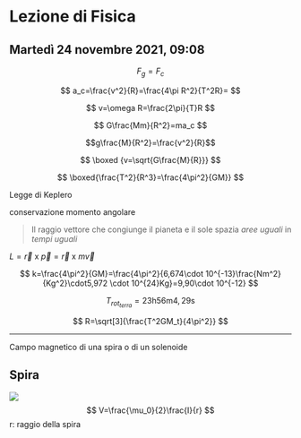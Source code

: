 # Lezione di Fisica
## Martedì 24 novembre 2021, 09:08

$$
F_g=F_c
$$

$$
a_c=\frac{v^2}{R}=\frac{4\pi R^2}{T^2R}=
$$

$$
v=\omega R=\frac{2\pi}{T}R
$$

$$
G\frac{Mm}{R^2}=ma_c
$$

$$g\frac{M}{R^2}=\frac{v^2}{R}$$


$$
\boxed {v=\sqrt{G\frac{M}{R}}}
$$


$$
\boxed{\frac{T^2}{R^3}=\frac{4\pi^2}{GM}}
$$

Legge di Keplero

conservazione momento angolare 
> Il raggio vettore che congiunge il pianeta e il sole spazia _aree uguali_ in _tempi uguali_

$L=\vec r \text{ x } \vec p= \vec r \text{ x } m\vec v$


$$
k=\frac{4\pi^2}{GM}=\frac{4\pi^2}{6,674\cdot 10^{-13}\frac{Nm^2}{Kg^2}\cdot5,972 \cdot 10^{24}Kg}=9,90\cdot 10^{-12}
$$

$$
T_{rot_{terra}}=23\text{h}56\text{m}4,29\text{s}
$$

$$
R=\sqrt[3]{\frac{T^2GM_t}{4\pi^2}}
$$


---

Campo magnetico di una spira o di un solenoide


## Spira
![](https://i.imgur.com/0Q2daMg.jpg)
$$
V=\frac{\mu_0}{2}\frac{I}{r}
$$
r: raggio della spira


<!--stackedit_data:
eyJoaXN0b3J5IjpbNjMwNTI5NTE5XX0=
-->